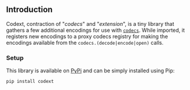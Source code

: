 ## Introduction

Codext, contraction of "*codecs*" and "*extension*", is a tiny library that gathers a few additional encodings for use with [`codecs`](https://docs.python.org/3/library/codecs.html). While imported, it registers new encodings to a proxy codecs registry for making the encodings available from the `codecs.(decode|encode|open)` calls.

### Setup

This library is available on [PyPi](https://pypi.python.org/pypi/codext/) and can be simply installed using Pip:

```sh
pip install codext
```
